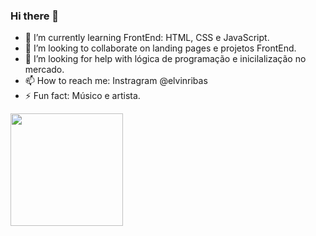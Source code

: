 ### Hi there 👋

 
- 🌱 I’m currently learning  FrontEnd: HTML, CSS e JavaScript.  
- 👯 I’m looking to collaborate on  landing pages e projetos FrontEnd.
- 🤔 I’m looking for help with  lógica de programação e  inicilalização no mercado.
- 📫 How to reach me:  Instragram  @elvinribas
- ⚡ Fun fact:  Músico  e  artista.

<a href="https://github.com/ElvinRibas">
<img height="180em" src="https://github.readme.stats.vercel.app/api?username=ElvinRibas&show_icons=true&theme=dracula&include_all_commits=true&count_private=true"/>
 
